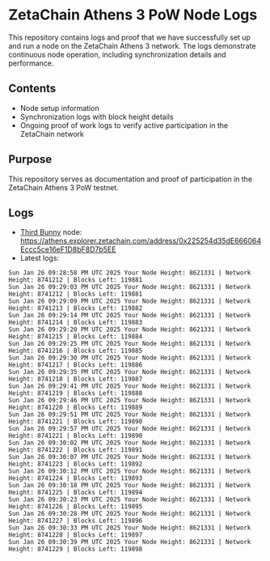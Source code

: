 # ZetaChain Athens 3 PoW Node Logs
This repository contains logs and proof that we have successfully set up and run a node on the ZetaChain Athens 3 network. The logs demonstrate continuous node operation, including synchronization details and performance.

## Contents
- Node setup information
- Synchronization logs with block height details
- Ongoing proof of work logs to verify active participation in the ZetaChain network

## Purpose
This repository serves as documentation and proof of participation in the ZetaChain Athens 3 PoW testnet.

## Logs

- [Third Bunny](https://thirdbunny.xyz/) node: https://athens.explorer.zetachain.com/address/0x225254d35dE666064Eccc5ce16eF1D8bF8D7b5EE
- Latest logs:
```
Sun Jan 26 09:28:58 PM UTC 2025 Your Node Height: 8621331 | Network Height: 8741212 | Blocks Left: 119881
Sun Jan 26 09:29:03 PM UTC 2025 Your Node Height: 8621331 | Network Height: 8741212 | Blocks Left: 119881
Sun Jan 26 09:29:09 PM UTC 2025 Your Node Height: 8621331 | Network Height: 8741213 | Blocks Left: 119882
Sun Jan 26 09:29:14 PM UTC 2025 Your Node Height: 8621331 | Network Height: 8741214 | Blocks Left: 119883
Sun Jan 26 09:29:20 PM UTC 2025 Your Node Height: 8621331 | Network Height: 8741215 | Blocks Left: 119884
Sun Jan 26 09:29:25 PM UTC 2025 Your Node Height: 8621331 | Network Height: 8741216 | Blocks Left: 119885
Sun Jan 26 09:29:30 PM UTC 2025 Your Node Height: 8621331 | Network Height: 8741217 | Blocks Left: 119886
Sun Jan 26 09:29:35 PM UTC 2025 Your Node Height: 8621331 | Network Height: 8741218 | Blocks Left: 119887
Sun Jan 26 09:29:41 PM UTC 2025 Your Node Height: 8621331 | Network Height: 8741219 | Blocks Left: 119888
Sun Jan 26 09:29:46 PM UTC 2025 Your Node Height: 8621331 | Network Height: 8741220 | Blocks Left: 119889
Sun Jan 26 09:29:51 PM UTC 2025 Your Node Height: 8621331 | Network Height: 8741221 | Blocks Left: 119890
Sun Jan 26 09:29:57 PM UTC 2025 Your Node Height: 8621331 | Network Height: 8741221 | Blocks Left: 119890
Sun Jan 26 09:30:02 PM UTC 2025 Your Node Height: 8621331 | Network Height: 8741222 | Blocks Left: 119891
Sun Jan 26 09:30:07 PM UTC 2025 Your Node Height: 8621331 | Network Height: 8741223 | Blocks Left: 119892
Sun Jan 26 09:30:12 PM UTC 2025 Your Node Height: 8621331 | Network Height: 8741224 | Blocks Left: 119893
Sun Jan 26 09:30:18 PM UTC 2025 Your Node Height: 8621331 | Network Height: 8741225 | Blocks Left: 119894
Sun Jan 26 09:30:23 PM UTC 2025 Your Node Height: 8621331 | Network Height: 8741226 | Blocks Left: 119895
Sun Jan 26 09:30:28 PM UTC 2025 Your Node Height: 8621331 | Network Height: 8741227 | Blocks Left: 119896
Sun Jan 26 09:30:33 PM UTC 2025 Your Node Height: 8621331 | Network Height: 8741228 | Blocks Left: 119897
Sun Jan 26 09:30:39 PM UTC 2025 Your Node Height: 8621331 | Network Height: 8741229 | Blocks Left: 119898
```
